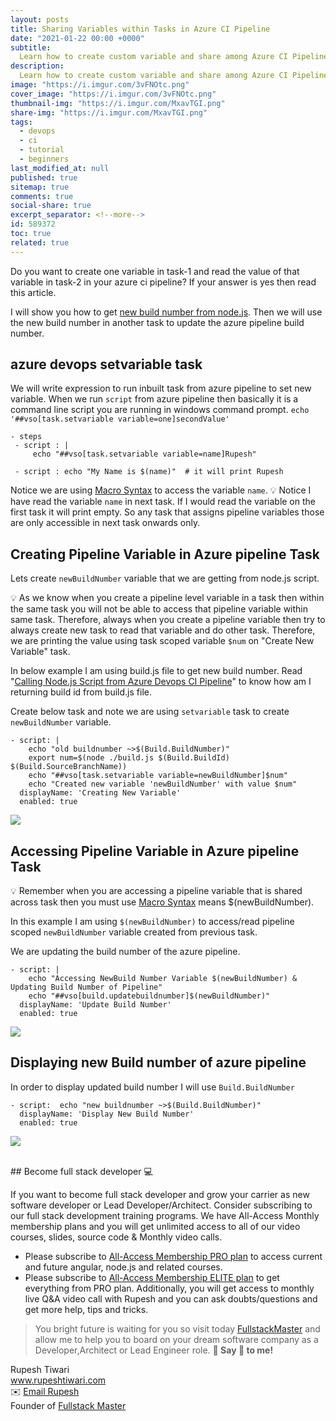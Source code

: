 ```yaml
---
layout: posts
title: Sharing Variables within Tasks in Azure CI Pipeline
date: "2021-01-22 00:00 +0000"
subtitle:
  Learn how to create custom variable and share among Azure CI Pipeline tasks
description:
  Learn how to create custom variable and share among Azure CI Pipeline tasks
image: "https://i.imgur.com/3vFNOtc.png"
cover_image: "https://i.imgur.com/3vFNOtc.png"
thumbnail-img: "https://i.imgur.com/MxavTGI.png"
share-img: "https://i.imgur.com/MxavTGI.png"
tags:
  - devops
  - ci
  - tutorial
  - beginners
last_modified_at: null
published: true
sitemap: true
comments: true
social-share: true
excerpt_separator: <!--more-->
id: 589372
toc: true
related: true
---
```


Do you want to create one variable in task-1 and read the value of that variable
in task-2 in your azure ci pipeline? If your answer is yes then read this
article.

I will show you how to get
[new build number from node.js](https://hackmd.io/QiDKOk2RTKee1Y822ceSYA). Then
we will use the new build number in another task to update the azure pipeline
build number.

## azure devops setvariable task

We will write expression to run inbuilt task from azure pipeline to set new
variable. When we run `script` from azure pipeline then basically it is a
command line script you are running in windows command prompt.
`echo '##vso[task.setvariable variable=one]secondValue'`

```yml=
- steps
 - script : |
     echo "##vso[task.setvariable variable=name]Rupesh"

 - script : echo "My Name is $(name)"  # it will print Rupesh
```

Notice we are using
[Macro Syntax](https://docs.microsoft.com/en-us/azure/devops/pipelines/process/variables?view=azure-devops&tabs=yaml%2Cbatch#macro-syntax-variables)
to access the variable `name`. :bulb: Notice I have read the variable `name` in
next task. If I would read the variable on the first task it will print empty.
So any task that assigns pipeline variables those are only accessible in next
task onwards only.

## Creating Pipeline Variable in Azure pipeline Task

Lets create `newBuildNumber` variable that we are getting from node.js script.

:bulb: As we know when you create a pipeline level variable in a task then
within the same task you will not be able to access that pipeline variable
within same task. Therefore, always when you create a pipeline variable then try
to always create new task to read that variable and do other task. Therefore, we
are printing the value using task scoped variable `$num` on "Create New
Variable" task.

In below example I am using build.js file to get new build number. Read
"[Calling Node.js Script from Azure Devops CI Pipeline](https://hackmd.io/QiDKOk2RTKee1Y822ceSYA)"
to know how am I returning build id from build.js file.

Create below task and note we are using `setvariable` task to create
`newBuildNumber` variable.

```yaml=
- script: |
    echo "old buildnumber ~>$(Build.BuildNumber)"
    export num=$(node ./build.js $(Build.BuildId) $(Build.SourceBranchName))
    echo "##vso[task.setvariable variable=newBuildNumber]$num"
    echo "Created new variable 'newBuildNumber' with value $num"
  displayName: 'Creating New Variable'
  enabled: true
```

![](https://i.imgur.com/87SqLYm.png)

## Accessing Pipeline Variable in Azure pipeline Task

:bulb: Remember when you are accessing a pipeline variable that is shared across
task then you must use
[Macro Syntax](https://docs.microsoft.com/en-us/azure/devops/pipelines/process/variables?view=azure-devops&tabs=yaml%2Cbatch#macro-syntax-variables)
means $(newBuildNumber).

In this example I am using `$(newBuildNumber)` to access/read pipeline scoped
`newBuildNumber` variable created from previous task.

We are updating the build number of the azure pipeline.

```yaml=
- script: |
    echo "Accessing NewBuild Number Variable $(newBuildNumber) & Updating Build Number of Pipeline"
    echo "##vso[build.updatebuildnumber]$(newBuildNumber)"
  displayName: 'Update Build Number'
  enabled: true
```

![](https://i.imgur.com/wL5xJkE.png)

## Displaying new Build number of azure pipeline

In order to display updated build number I will use `Build.BuildNumber`

```yaml=
- script:  echo "new buildnumber ~>$(Build.BuildNumber)"
  displayName: 'Display New Build Number'
  enabled: true
```

![](https://i.imgur.com/kMxUfSa.png)

<br/>
## Become full stack developer 💻

If you want to become full stack developer and grow your carrier as new software
developer or Lead Developer/Architect. Consider subscribing to our full stack
development training programs. We have All-Access Monthly membership plans and
you will get unlimited access to all of our video courses, slides, source code &
Monthly video calls.

- Please subscribe to
  [All-Access Membership PRO plan](https://www.fullstackmaster.net/pro) to
  access current and future angular, node.js and related courses.
- Please subscribe to
  [All-Access Membership ELITE plan](https://www.fullstackmaster.net/elite) to
  get everything from PRO plan. Additionally, you will get access to monthly
  live Q&A video call with Rupesh and you can ask doubts/questions and get more
  help, tips and tricks.

> You bright future is waiting for you so visit today
> [FullstackMaster](www.fullstackmaster.net) and allow me to help you to board
> on your dream software company as a Developer,Architect or Lead Engineer role.
> **💖 Say 👋 to me!**

<div> 
Rupesh Tiwari </div><div>
<a href="https://www.rupeshtiwari.com"> www.rupeshtiwari.com</a> </div><div>
✉️ <a href="mailto:fullstackmaster1@gmail.com?subject=Hi"> Email Rupesh</a> </div><div>
Founder of <a href="https://www.fullstackmaster.net"> Fullstack Master</a></div><div>
</div>
